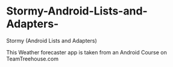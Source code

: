 # Stormy-Android-Lists-and-Adapters-
Stormy (Android Lists and Adapters)

This Weather forecaster app is taken from an Android Course on TeamTreehouse.com
